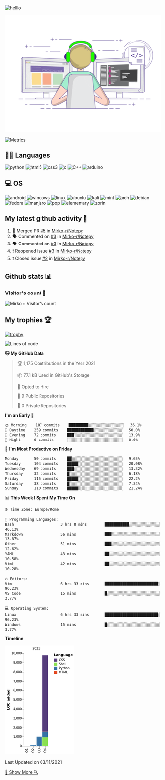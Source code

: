 #

![helllo](https://readme-typing-svg.herokuapp.com/?lines=Hello,+There!+👋;I'm+Mirko+Rovere&center=true&size=30)

![gif](https://github.com/M0-san/M0-san/blob/master/coding.gif?raw=true)

![Metrics](https://metrics.lecoq.io/Mirko-r?template=classic&base.header=0&base.activity=0&base.community=0&base.repositories=0&base.metadata=0&isocalendar=1&languages=1&rss=1&isocalendar.duration=half-year&languages.limit=80&languages.sections=most-used&languages.colors=github&languages.details=bytes-size%2C%20percentage&languages.threshold=0%25&languages.indepth=false&languages.analysis.timeout=15&languages.categories=markup%2C%20programming&languages.recent.categories=markup%2C%20programming&languages.recent.load=300&languages.recent.days=14&rss.source=https%3A%2F%2Fanchor.fm%2Fs%2F3e44e330%2Fpodcast%2Frss&rss.limit=4&config.timezone=Europe%2FRome)

## 👩‍💻 Languages

![python](https://img.shields.io/badge/Python-3776AB?style=for-the-badge&logo=python&logoColor=white) ![html5](https://img.shields.io/badge/HTML5-E34F26?style=for-the-badge&logo=html5&logoColor=white) ![css3](https://img.shields.io/badge/CSS3-1572B6?style=for-the-badge&logo=css3&logoColor=white) ![c](https://img.shields.io/badge/C-00599C?style=for-the-badge&logo=c&logoColor=white) ![C++](https://img.shields.io/badge/C%2B%2B-00599C?style=for-the-badge&logo=c%2B%2B&logoColor=white) ![arduino](https://img.shields.io/badge/Arduino-00979D?style=for-the-badge&logo=Arduino&logoColor=white)

## 💻 OS

![android](https://img.shields.io/badge/Android-3DDC84?style=for-the-badge&logo=android&logoColor=white) ![windows](https://img.shields.io/badge/Windows-0078D6?style=for-the-badge&logo=windows&logoColor=white) ![linux](https://img.shields.io/badge/Linux-FCC624?style=for-the-badge&logo=linux&logoColor=black) ![ubuntu](https://img.shields.io/badge/Ubuntu-E95420?style=for-the-badge&logo=ubuntu&logoColor=white) ![kali](https://img.shields.io/badge/Kali_Linux-557C94?style=for-the-badge&logo=kali-linux&logoColor=white) ![mint](https://img.shields.io/badge/Linux_Mint-87CF3E?style=for-the-badge&logo=linux-mint&logoColor=white) ![arch](https://img.shields.io/badge/Arch_Linux-1793D1?style=for-the-badge&logo=arch-linux&logoColor=white) ![debian](https://img.shields.io/badge/Debian-A81D33?style=for-the-badge&logo=debian&logoColor=white) ![fedora](https://img.shields.io/badge/Fedora-294172?style=for-the-badge&logo=fedora&logoColor=white) ![manjaro](https://img.shields.io/badge/manjaro-35BF5C?style=for-the-badge&logo=manjaro&logoColor=white) ![pop](https://img.shields.io/badge/Pop!_OS-48B9C7?style=for-the-badge&logo=Pop!_OS&logoColor=white) ![elementary](https://img.shields.io/badge/Elementary%20OS-64BAFF?style=for-the-badge&logo=elementary&logoColor=white) ![zorin](https://img.shields.io/badge/Zorin%20OS-0CC1F3?style=for-the-badge&logo=zorin&logoColor=white)

## My latest github activity 🔔
<!--START_SECTION:activity-->
1. 🎉 Merged PR [#5](https://github.com/Mirko-r/Notepy/pull/5) in [Mirko-r/Notepy](https://github.com/Mirko-r/Notepy)
2. 🗣 Commented on [#3](https://github.com/Mirko-r/Notepy/issues/3) in [Mirko-r/Notepy](https://github.com/Mirko-r/Notepy)
3. 🗣 Commented on [#3](https://github.com/Mirko-r/Notepy/issues/3) in [Mirko-r/Notepy](https://github.com/Mirko-r/Notepy)
4. ❗️ Reopened issue [#3](https://github.com/Mirko-r/Notepy/issues/3) in [Mirko-r/Notepy](https://github.com/Mirko-r/Notepy)
5. ❗️ Closed issue [#2](https://github.com/Mirko-r/Notepy/issues/2) in [Mirko-r/Notepy](https://github.com/Mirko-r/Notepy)
<!--END_SECTION:activity-->

## Github stats 📊

### Visitor's count 👀

![Mirko :: Visitor's count](https://profile-counter.glitch.me/{Mirko-r}/count.svg)

## My trophies 🏆 

[![trophy](https://github-profile-trophy.vercel.app/?username=Mirko-r)](https://github.com/ryo-ma/github-profile-trophy)

<!--START_SECTION:waka-->
![Lines of code](https://img.shields.io/badge/From%20Hello%20World%20I%27ve%20Written-10855%20lines%20of%20code-blue)

**🐱 My GitHub Data** 

> 🏆 1,175 Contributions in the Year 2021
 > 
> 📦 77.1 kB Used in GitHub's Storage 
 > 
> 💼 Opted to Hire
 > 
> 📜 9 Public Repositories 
 > 
> 🔑 0 Private Repositories  
 > 
**I'm an Early 🐤** 

```text
🌞 Morning    187 commits    █████████░░░░░░░░░░░░░░░░   36.1% 
🌆 Daytime    259 commits    ████████████░░░░░░░░░░░░░   50.0% 
🌃 Evening    72 commits     ███░░░░░░░░░░░░░░░░░░░░░░   13.9% 
🌙 Night      0 commits      ░░░░░░░░░░░░░░░░░░░░░░░░░   0.0%

```
📅 **I'm Most Productive on Friday** 

```text
Monday       50 commits     ██░░░░░░░░░░░░░░░░░░░░░░░   9.65% 
Tuesday      104 commits    █████░░░░░░░░░░░░░░░░░░░░   20.08% 
Wednesday    69 commits     ███░░░░░░░░░░░░░░░░░░░░░░   13.32% 
Thursday     32 commits     █░░░░░░░░░░░░░░░░░░░░░░░░   6.18% 
Friday       115 commits    █████░░░░░░░░░░░░░░░░░░░░   22.2% 
Saturday     38 commits     █░░░░░░░░░░░░░░░░░░░░░░░░   7.34% 
Sunday       110 commits    █████░░░░░░░░░░░░░░░░░░░░   21.24%

```


📊 **This Week I Spent My Time On** 

```text
⌚︎ Time Zone: Europe/Rome

💬 Programming Languages: 
Bash                     3 hrs 8 mins        ███████████░░░░░░░░░░░░░░   46.13% 
Markdown                 56 mins             ███░░░░░░░░░░░░░░░░░░░░░░   13.87% 
Other                    51 mins             ███░░░░░░░░░░░░░░░░░░░░░░   12.62% 
YAML                     43 mins             ██░░░░░░░░░░░░░░░░░░░░░░░   10.58% 
VimL                     42 mins             ██░░░░░░░░░░░░░░░░░░░░░░░   10.28%

🔥 Editors: 
Vim                      6 hrs 33 mins       ████████████████████████░   96.23% 
VS Code                  15 mins             █░░░░░░░░░░░░░░░░░░░░░░░░   3.77%

💻 Operating System: 
Linux                    6 hrs 33 mins       ████████████████████████░   96.23% 
Windows                  15 mins             █░░░░░░░░░░░░░░░░░░░░░░░░   3.77%

```

**Timeline**

![Chart not found](https://raw.githubusercontent.com/Mirko-r/Mirko-r/main/charts/bar_graph.png) 


 Last Updated on 03/11/2021
<!--END_SECTION:waka-->


[🔎 Show More 🔍](https://github.com/Mirko-r?tab="repositories")
